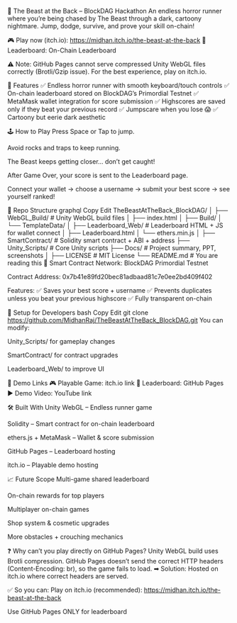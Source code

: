 🐺 The Beast at the Back – BlockDAG Hackathon
An endless horror runner where you’re being chased by The Beast through a dark, cartoony nightmare. Jump, dodge, survive, and prove your skill on-chain!

🎮 Play now (itch.io): https://midhan.itch.io/the-beast-at-the-back
📜 Leaderboard: On-Chain Leaderboard

⚠️ Note: GitHub Pages cannot serve compressed Unity WebGL files correctly (Brotli/Gzip issue). For the best experience, play on itch.io.

🌟 Features
✅ Endless horror runner with smooth keyboard/touch controls
✅ On-chain leaderboard stored on BlockDAG’s Primordial Testnet
✅ MetaMask wallet integration for score submission
✅ Highscores are saved only if they beat your previous record
✅ Jumpscare when you lose 😱
✅ Cartoony but eerie dark aesthetic

🕹 How to Play
Press Space or Tap to jump.

Avoid rocks and traps to keep running.

The Beast keeps getting closer… don’t get caught!

After Game Over, your score is sent to the Leaderboard page.

Connect your wallet → choose a username → submit your best score → see yourself ranked!

📂 Repo Structure
graphql
Copy
Edit
TheBeastAtTheBack_BlockDAG/
│
├── WebGL_Build/         # Unity WebGL build files
│   ├── index.html
│   ├── Build/
│   └── TemplateData/
│
├── Leaderboard_Web/     # Leaderboard HTML + JS for wallet connect
│   ├── Leaderboard.html
│   └── ethers.min.js
│
├── SmartContract/       # Solidity smart contract + ABI + address
├── Unity_Scripts/       # Core Unity scripts
├── Docs/                # Project summary, PPT, screenshots
│
├── LICENSE              # MIT License
└── README.md            # You are reading this
🔗 Smart Contract
Network: BlockDAG Primordial Testnet

Contract Address: 0x7b41e89fd20bec81adbaad81c7e0ee2bd409f402

Features:
✅ Saves your best score + username
✅ Prevents duplicates unless you beat your previous highscore
✅ Fully transparent on-chain

🚀 Setup for Developers
bash
Copy
Edit
git clone https://github.com/MidhanRaj/TheBeastAtTheBack_BlockDAG.git
You can modify:

Unity_Scripts/ for gameplay changes

SmartContract/ for contract upgrades

Leaderboard_Web/ to improve UI

🔗 Demo Links
🎮 Playable Game: itch.io link
📜 Leaderboard: GitHub Pages
▶️ Demo Video: YouTube link

🛠 Built With
Unity WebGL – Endless runner game

Solidity – Smart contract for on-chain leaderboard

ethers.js + MetaMask – Wallet & score submission

GitHub Pages – Leaderboard hosting

itch.io – Playable demo hosting

📈 Future Scope
Multi-game shared leaderboard

On-chain rewards for top players

Multiplayer on-chain games

Shop system & cosmetic upgrades

More obstacles + crouching mechanics

❓ Why can’t you play directly on GitHub Pages?
Unity WebGL build uses Brotli compression. GitHub Pages doesn’t send the correct HTTP headers (Content-Encoding: br), so the game fails to load.
➡ Solution: Hosted on itch.io where correct headers are served.

✅ So you can:
Play on itch.io (recommended): https://midhan.itch.io/the-beast-at-the-back

Use GitHub Pages ONLY for leaderboard
